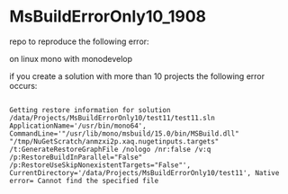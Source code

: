 # MsBuildErrorOnly10_1908

repo to reproduce the following error:

on linux mono with monodevelop

if you create a solution with more than 10 projects
the following error occurs:

<code>
Getting restore information for solution /data/Projects/MsBuildErrorOnly10/test11/test11.sln
ApplicationName='/usr/bin/mono64', CommandLine='"/usr/lib/mono/msbuild/15.0/bin/MSBuild.dll" "/tmp/NuGetScratch/anmzxi2p.xaq.nugetinputs.targets" /t:GenerateRestoreGraphFile /nologo /nr:false /v:q /p:RestoreBuildInParallel="False" /p:RestoreUseSkipNonexistentTargets="False"', CurrentDirectory='/data/Projects/MsBuildErrorOnly10/test11', Native error= Cannot find the specified file
</code>
